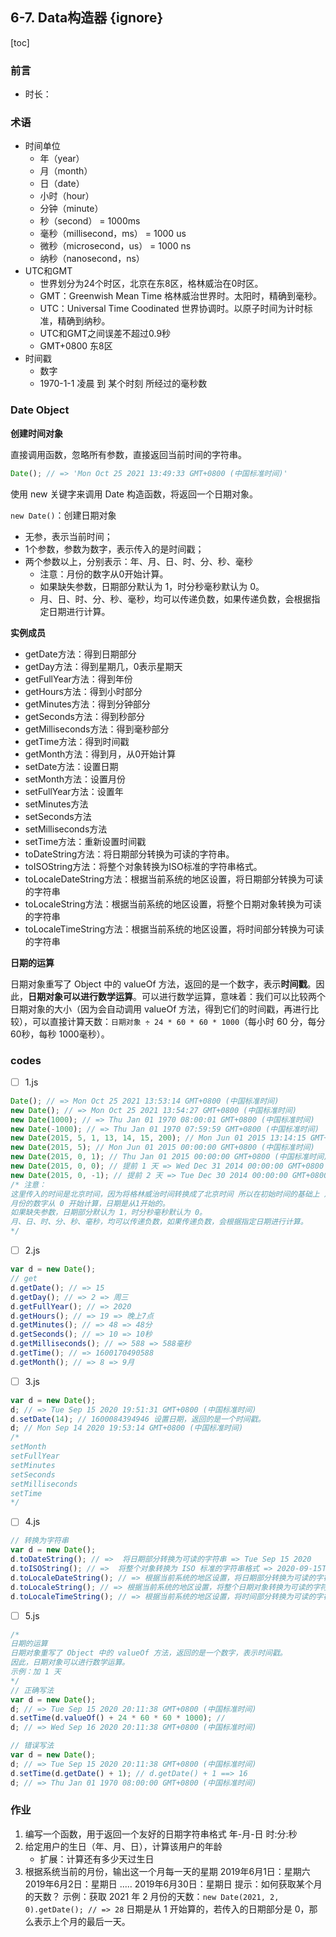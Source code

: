 ## 6-7. Data构造器 {ignore}

[toc]

### 前言

- 时长：

### 术语


- 时间单位
  - 年（year）
  - 月（month）
  - 日（date）
  - 小时（hour）
  - 分钟（minute）
  - 秒（second） = 1000ms
  - 毫秒（millisecond，ms） = 1000 us
  - 微秒（microsecond，us） = 1000 ns
  - 纳秒（nanosecond，ns）
- UTC和GMT
  - 世界划分为24个时区，北京在东8区，格林威治在0时区。
  - GMT：Greenwish Mean Time 格林威治世界时。太阳时，精确到毫秒。
  - UTC：Universal Time Coodinated 世界协调时。以原子时间为计时标准，精确到纳秒。
  - UTC和GMT之间误差不超过0.9秒
  - GMT+0800 东8区
- 时间戳
  - 数字
  - 1970-1-1 凌晨 到 某个时刻 所经过的毫秒数

### Date Object

**创建时间对象**

直接调用函数，忽略所有参数，直接返回当前时间的字符串。

```js
Date(); // => 'Mon Oct 25 2021 13:49:33 GMT+0800 (中国标准时间)'
```

使用 new 关键字来调用 Date 构造函数，将返回一个日期对象。

`new Date()`：创建日期对象
- 无参，表示当前时间；
- 1个参数，参数为数字，表示传入的是时间戳；
- 两个参数以上，分别表示：年、月、日、时、分、秒、毫秒
  - 注意：月份的数字从0开始计算。
  - 如果缺失参数，日期部分默认为 1，时分秒毫秒默认为 0。
  - 月、日、时、分、秒、毫秒，均可以传递负数，如果传递负数，会根据指定日期进行计算。

**实例成员**

- getDate方法：得到日期部分
- getDay方法：得到星期几，0表示星期天
- getFullYear方法：得到年份
- getHours方法：得到小时部分
- getMinutes方法：得到分钟部分
- getSeconds方法：得到秒部分
- getMilliseconds方法：得到毫秒部分
- getTime方法：得到时间戳
- getMonth方法：得到月，从0开始计算
- setDate方法：设置日期
- setMonth方法：设置月份
- setFullYear方法：设置年
- setMinutes方法
- setSeconds方法
- setMilliseconds方法
- setTime方法：重新设置时间戳
- toDateString方法：将日期部分转换为可读的字符串。
- toISOString方法：将整个对象转换为ISO标准的字符串格式。
- toLocaleDateString方法：根据当前系统的地区设置，将日期部分转换为可读的字符串
- toLocaleString方法：根据当前系统的地区设置，将整个日期对象转换为可读的字符串
- toLocaleTimeString方法：根据当前系统的地区设置，将时间部分转换为可读的字符串

**日期的运算**

日期对象重写了 Object 中的 valueOf 方法，返回的是一个数字，表示**时间戳**。因此，**日期对象可以进行数学运算**。可以进行数学运算，意味着：我们可以比较两个日期对象的大小（因为会自动调用 valueOf 方法，得到它们的时间戳，再进行比较），可以直接计算天数：`日期对象 ÷ 24 * 60 * 60 * 1000`（每小时 60 分，每分 60秒，每秒 1000毫秒）。

### codes

- [ ] 1.js

```js
Date(); // => Mon Oct 25 2021 13:53:14 GMT+0800 (中国标准时间)
new Date(); // => Mon Oct 25 2021 13:54:27 GMT+0800 (中国标准时间)
new Date(1000); // => Thu Jan 01 1970 08:00:01 GMT+0800 (中国标准时间)
new Date(-1000); // => Thu Jan 01 1970 07:59:59 GMT+0800 (中国标准时间)
new Date(2015, 5, 1, 13, 14, 15, 200); // Mon Jun 01 2015 13:14:15 GMT+0800 (中国标准时间)
new Date(2015, 5); // Mon Jun 01 2015 00:00:00 GMT+0800 (中国标准时间)
new Date(2015, 0, 1); // Thu Jan 01 2015 00:00:00 GMT+0800 (中国标准时间)
new Date(2015, 0, 0); // 提前 1 天 => Wed Dec 31 2014 00:00:00 GMT+0800 (中国标准时间)
new Date(2015, 0, -1); // 提前 2 天 => Tue Dec 30 2014 00:00:00 GMT+0800 (中国标准时间)
/* 注意：
这里传入的时间是北京时间，因为将格林威治时间转换成了北京时间 所以在初始时间的基础上 加了 8 小时。
月份的数字从 0 开始计算，日期是从1开始的。
如果缺失参数，日期部分默认为 1，时分秒毫秒默认为 0。
月、日、时、分、秒、毫秒，均可以传递负数，如果传递负数，会根据指定日期进行计算。
*/
```

- [ ] 2.js

```js
var d = new Date();
// get
d.getDate(); // => 15
d.getDay(); // => 2 => 周三
d.getFullYear(); // => 2020
d.getHours(); // => 19 => 晚上7点
d.getMinutes(); // => 48 => 48分
d.getSeconds(); // => 10 => 10秒
d.getMilliseconds(); // => 588 => 588毫秒
d.getTime(); // => 1600170490588
d.getMonth(); // => 8 => 9月
```

- [ ] 3.js

```js
var d = new Date();
d; // => Tue Sep 15 2020 19:51:31 GMT+0800 (中国标准时间)
d.setDate(14); // 1600084394946 设置日期，返回的是一个时间戳。
d; // Mon Sep 14 2020 19:53:14 GMT+0800 (中国标准时间)
/*
setMonth
setFullYear
setMinutes
setSeconds
setMilliseconds
setTime
*/
```

- [ ] 4.js

```js
// 转换为字符串
var d = new Date();
d.toDateString(); // =>  将日期部分转换为可读的字符串 => Tue Sep 15 2020
d.toISOString(); // =>  将整个对象转换为 ISO 标准的字符串格式 => 2020-09-15T11:57:53.979Z
d.toLocaleDateString(); // => 根据当前系统的地区设置，将日期部分转换为可读的字符串 => 2020/9/15
d.toLocaleString(); // => 根据当前系统的地区设置，将整个日期对象转换为可读的字符串 => 2020/9/15 下午7:57:53
d.toLocaleTimeString(); // => 根据当前系统的地区设置，将时间部分转换为可读的字符串 => 下午7:57:53
```

- [ ] 5.js

```js
/*
日期的运算
日期对象重写了 Object 中的 valueOf 方法，返回的是一个数字，表示时间戳。
因此，日期对象可以进行数学运算。
示例：加 1 天
*/
// 正确写法
var d = new Date();
d; // => Tue Sep 15 2020 20:11:38 GMT+0800 (中国标准时间)
d.setTime(d.valueOf() + 24 * 60 * 60 * 1000); //
d; // => Wed Sep 16 2020 20:11:38 GMT+0800 (中国标准时间)

// 错误写法
var d = new Date();
d; // => Tue Sep 15 2020 20:11:38 GMT+0800 (中国标准时间)
d.setTime(d.getDate() + 1); // d.getDate() + 1 ==> 16
d; // => Thu Jan 01 1970 08:00:00 GMT+0800 (中国标准时间)
```
### 作业

1. 编写一个函数，用于返回一个友好的日期字符串格式
   年-月-日 时:分:秒
2. 给定用户的生日（年、月、日），计算该用户的年龄
   - 扩展：计算还有多少天过生日
3. 根据系统当前的月份，输出这一个月每一天的星期
   2019年6月1日：星期六
   2019年6月2日：星期日
   .....
   2019年6月30日：星期日
   提示：如何获取某个月的天数？
   示例：获取 2021 年 2 月份的天数：`new Date(2021, 2, 0).getDate(); // => 28`
   日期是从 1 开始算的，若传入的日期部分是 0，那么表示上个月的最后一天。